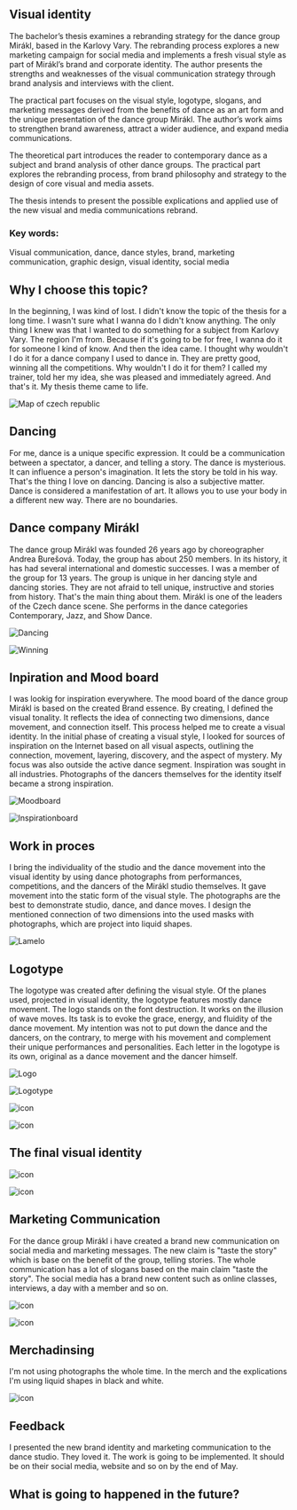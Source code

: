 
## Visual identity

The bachelor’s thesis examines a rebranding strategy for the dance group Mirákl, based in the Karlovy Vary. The rebranding process explores a new marketing campaign for social media and implements a fresh visual style as part of Mirákl’s brand and corporate identity. The author presents the strengths and weaknesses of the visual communication strategy through brand analysis and interviews with the client.

The practical part focuses on the visual style, logotype, slogans, and marketing messages derived from the benefits of dance as an art form and the unique presentation of the dance group Mirákl. The author’s work aims to strengthen brand awareness, attract a wider audience, and expand media communications.

The theoretical part introduces the reader to contemporary dance as a subject and brand analysis of other dance groups. The practical part explores the rebranding process, from brand philosophy and strategy to the design of core visual and media assets.

The thesis intends to present the possible explications and applied use of the new visual and media communications rebrand.

### Key words: 
Visual communication, dance, dance styles, brand, marketing communication, graphic design, visual identity, social media

## Why I choose this topic?

In the beginning, I was kind of lost. I didn't know the topic of the thesis for a long time. I wasn't sure what I wanna do I didn't know anything. The only thing I knew was that I wanted to do something for a subject from Karlovy Vary. The region I'm from. Because if it's going to be for free, I wanna do it for someone I kind of know. And then the idea came. I thought why wouldn't I do it for a dance company I used to dance in. They are pretty good, winning all the competitions. Why wouldn't I do it for them? I called my trainer, told her my idea, she was pleased and immediately agreed. And that's it. My thesis theme came to life. 

![Map of czech republic](img/map.png)

## Dancing

For me, dance is a unique specific expression. It could be a communication between a spectator, a dancer, and telling a story. The dance is mysterious. It can influence a person's imagination. It lets the story be told in his way. That's the thing I love on dancing. Dancing is also a subjective matter. Dance is considered a manifestation of art. It allows you to use your body in a different new way. There are no boundaries.

## Dance company Mirákl

The dance group Mirákl was founded 26 years ago by choreographer Andrea Burešová. Today, the group has about 250 members. In its history, it has had several international and domestic successes. I was a member of the group for 13 years. The group is unique in her dancing style and dancing stories. They are not afraid to tell unique, instructive and stories from history. That's the main thing about them. Mirákl is one of the leaders of the Czech dance scene. She performs in the dance categories Contemporary, Jazz, and Show Dance.

![Dancing](img/dancing01.jpg)

![Winning ](img/Winning02.jpg)

## Inpiration and Mood board

I was lookig for inspiration everywhere. The mood board of the dance group Mirákl is based on the created Brand essence. By creating, I defined the visual tonality. It reflects the idea of connecting two dimensions, dance movement, and connection itself. This process helped me to create a visual identity. In the initial phase of creating a visual style, I looked for sources of inspiration on the Internet based on all visual aspects, outlining the connection, movement, layering, discovery, and the aspect of mystery. My focus was also outside the active dance segment. Inspiration was sought in all industries. Photographs of the dancers themselves for the identity itself became a strong inspiration.

![Moodboard](img/moodboard.png)

![Inspirationboard](img/inspiration_board.png)

## Work in proces

I bring the individuality of the studio and the dance movement into the visual identity by using dance photographs from performances, competitions, and the dancers of the Mirákl studio themselves. It gave movement into the static form of the visual style. The photographs are the best to demonstrate studio, dance, and dance moves. I design the mentioned connection of two dimensions into the used masks with photographs, which are project into liquid shapes.

![Lamelo](img//lamelo-04.png)

## Logotype

The logotype was created after defining the visual style. Of the planes used, projected in visual identity, the logotype features mostly dance movement. The logo stands on the font destruction. It works on the illusion of wave moves. Its task is to evoke the grace, energy, and fluidity of the dance movement. My intention was not to put down the dance and the dancers, on the contrary, to merge with his movement and complement their unique performances and personalities. Each letter in the logotype is its own, original as a dance movement and the dancer himself. 

![Logo](img/novy_logo-02.png)

![Logotype](img/INVERZ_logo-09.png)

![icon](img/ikona_M-10.png)

![icon](img/Mirakl_logo_new-01.png)

## The final visual identity

![icon](img/exhibice_RND1.png)

![icon](img/ZK_RND6.png)

## Marketing Communication 

For the dance group Mirákl i have created a brand new communication on social media and marketing messages. The new claim is "taste the story" which is base on the benefit of the group, telling stories. The whole communication has a lot of slogans based on the main claim "taste the story". The social media has a brand new content such as online classes, interviews, a day with a member and so on.

![icon](img/claimy_slogan-12.png)

![icon](img/social_media_instagram.png)

## Merchadinsing 

I'm not using photographs the whole time. In the merch and the explications I'm using liquid shapes in black and white.

![icon](img/merch_01.png)

## Feedback

I presented the new brand identity and marketing communication to the dance studio. They loved it. The work is going to be implemented. It should be on their social media, website and so on by the end of May. 

## What is going to happened in the future? 


